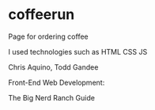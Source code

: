 # coffeerun
Page for ordering coffee


I used technologies such as HTML CSS JS

Chris Aquino, Todd Gandee

Front-End Web Development:

The Big Nerd Ranch Guide
